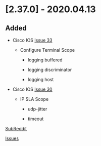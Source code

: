 # [2.37.0] - 2020.04.13

## Added

* Cisco IOS [Issue 33](https://github.com/heyglen/network_tech/issues/33)
    
  * Configure Terminal Scope

    * logging buffered

    * logging discriminator
    
    * logging host

* Cisco IOS [Issue 30](https://github.com/heyglen/network_tech/issues/30)

  * IP SLA Scope

    * udp-jitter

    * timeout

[SubReddit](https://www.reddit.com/r/SublimeNetworkTech/)

[Issues](https://github.com/heyglen/network_tech/issues/)